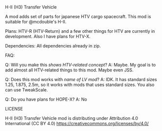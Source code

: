 H-II (H3) Transfer Vehicle


A mod adds set of parts for japanese HTV cargo spacecraft. This mod is suitable for @mcdouble's H-II.


Plans:
HTV-R (HTV-Return) and a few other things for HTV are currently in development. Also I have plans for HTV-X.


Dependencies:
All dependencies already in zip.


FAQ:


Q: Will you make this *shows HTV-related concept*?
A: Maybe. My goal is to add almost all HTV-related things to this mod. Maybe even JSS.


Q: Does this mod works with *name of LV mod*?
A: IDK. It has standard sizes 1.25, 1.875, 2.5m, so it works with mods that uses standard sizes. You also can use TweakScale.


Q: Do you have plans for HOPE-X?
A: No


LICENSE

H-II (H3) Transfer Vehicle mod is distributing under Attribution 4.0 International (CC BY 4.0) https://creativecommons.org/licenses/by/4.0/
